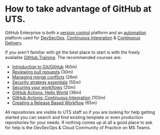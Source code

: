 # How to take advantage of GitHub at UTS.

GitHub Enterprise is both a [version control](https://betterexplained.com/articles/a-visual-guide-to-version-control/) platform and an [automation](https://docs.github.com/en/actions) platform used for [DevSecOps](https://www.devsecops.org/), [Continuous Integration](https://martinfowler.com/articles/continuousIntegration.html) & [Continuous Delivery](https://minimumcd.org/minimumcd/).

If you aren't familiar with git the best place to start is with the freely available [GitHub Training](https://lab.github.com/). The recommended courses are:

 - [Introduction to Git/GitHub](https://lab.github.com/githubtraining/introduction-to-github) (60m)
 - [Reviewing pull requests](https://lab.github.com/githubtraining/reviewing-pull-requests) (30m)
 - [Managing merge conflicts](https://lab.github.com/githubtraining/managing-merge-conflicts) (26m)
 - [Security strategy essentials](https://lab.github.com/githubtraining/security-strategy-essentials) (55m)
 - [Securing your workflows](https://lab.github.com/githubtraining/securing-your-workflows) (20m)
 - [GitHub Actions: Hello World](https://lab.github.com/githubtraining/github-actions:-hello-world) (36m)
 - [GitHub Actions: Continuous Integration](https://lab.github.com/githubtraining/github-actions:-continuous-integration) (103m)
 - [Creating a Release Based Workflow](https://lab.github.com/githubtraining/create-a-release-based-workflow) (65m)

All repositories are visible to UTS staff so if you are looking for help getting started you can search and find existing template or even production repositories for your needs. If nothing comes up at all a good place to ask for help is the DevSecOps & Cloud Community of Practice on MS Teams.
